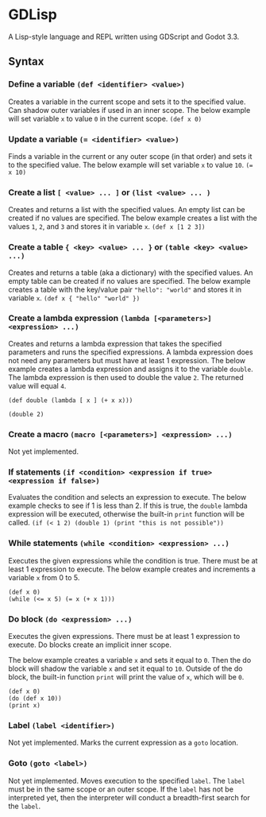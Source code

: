 # GDLisp
A Lisp-style language and REPL written using GDScript and Godot 3.3.

## Syntax

### Define a variable `(def <identifier> <value>)`
Creates a variable in the current scope and sets it to the specified value. Can shadow outer variables if used in an inner scope.
The below example will set variable `x` to value `0` in the current scope.
`(def x 0)`

### Update a variable `(= <identifier> <value>)`
Finds a variable in the current or any outer scope (in that order) and sets it to the specified value.
The below example will set variable `x` to value `10`.
`(= x 10)`

### Create a list `[ <value> ... ]` or `(list <value> ... )`
Creates and returns a list with the specified values. An empty list can be created if no values are specified.
The below example creates a list with the values `1`, `2`, and `3` and stores it in variable `x`.
`(def x [1 2 3])`

### Create a table `{ <key> <value> ... }` or `(table <key> <value> ...)`
Creates and returns a table (aka a dictionary) with the specified values. An empty table can be created if no values are specified.
The below example creates a table with the key/value pair `"hello": "world"` and stores it in variable `x`.
`(def x { "hello" "world" })`

### Create a lambda expression `(lambda [<parameters>] <expression> ...)`
Creates and returns a lambda expression that takes the specified parameters and runs the specified expressions. A lambda expression does not need any parameters but must have at least 1 expression.
The below example creates a lambda expression and assigns it to the variable `double`. The lambda expression is then used to double the value `2`. The returned value will equal `4`.
```
(def double (lambda [ x ] (+ x x)))

(double 2)
```

### Create a macro `(macro [<parameters>] <expression> ...)`
Not yet implemented.

### If statements `(if <condition> <expression if true> <expression if false>)`
Evaluates the condition and selects an expression to execute.
The below example checks to see if 1 is less than 2. If this is true, the `double` lambda expression will be executed, otherwise the built-in `print` function will be called.
`(if (< 1 2) (double 1) (print "this is not possible"))`

### While statements `(while <condition> <expression> ...)`
Executes the given expressions while the condition is true. There must be at least 1 expression to execute.
The below example creates and increments a variable `x` from 0 to 5.
```
(def x 0)
(while (<= x 5) (= x (+ x 1)))
```

### Do block `(do <expression> ...)`
Executes the given expressions. There must be at least 1 expression to execute. Do blocks create an implicit inner scope.

The below example creates a variable `x` and sets it equal to `0`. Then the do block will shadow the variable `x` and set it equal to `10`. Outside of the do block, the built-in function `print` will print the value of `x`, which will be `0`.
```
(def x 0)
(do (def x 10))
(print x)
```

### Label `(label <identifier>)`
Not yet implemented.
Marks the current expression as a `goto` location.

### Goto `(goto <label>)`
Not yet implemented.
Moves execution to the specified `label`. The `label` must be in the same scope or an outer scope. If the `label` has not be interpreted yet, then the interpreter will conduct a breadth-first search for the `label`.

